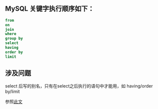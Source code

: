## MySQL 关键字执行顺序如下：

```sql
from
on
join
where
group by
select
having
order by
limit
```

## 涉及问题

select 后写的别名，只有在select之后执行的语句中才能用，如 having/order by/limit

参照[此文](https://blog.csdn.net/m0_69057918/article/details/132146466)
